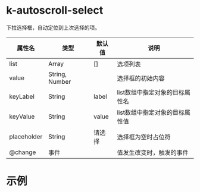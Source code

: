 # k-autoscroll-select

下拉选择框，自动定位到上次选择的项。

| 属性名 | 类型  | 默认值 | 说明  |
| --- | --- | --- | --- |
| list | Array | []  | 选项列表 |
| value | String, Number |     | 选择框的初始内容 |
| keyLabel | String | label | list数组中指定对象的目标属性名 |
| keyValue | String | value | list数组中指定对象的目标属性值 |
| placeholder | String | 请选择 | 选择框为空时占位符 |
| @change | 事件  |     | 值发生改变时，触发的事件 |

# 示例